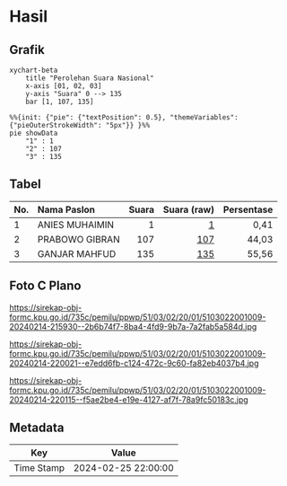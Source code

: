 # Hasil

## Grafik

```mermaid
xychart-beta
    title "Perolehan Suara Nasional"
    x-axis [01, 02, 03]
    y-axis "Suara" 0 --> 135
    bar [1, 107, 135]
```

```mermaid
%%{init: {"pie": {"textPosition": 0.5}, "themeVariables": {"pieOuterStrokeWidth": "5px"}} }%%
pie showData
    "1" : 1
    "2" : 107
    "3" : 135
```

## Tabel

| No. | Nama Paslon    | Suara | Suara (raw) | Persentase |
|:--- |:-------------- | -----:| -----------:| ----------:|
| 1   | ANIES MUHAIMIN | 1     | [1][p-1]    | 0,41       |
| 2   | PRABOWO GIBRAN | 107   | [107][p-2]  | 44,03      |
| 3   | GANJAR MAHFUD  | 135   | [135][p-3]  | 55,56      |


[p-1]: https://github.com/gigit-pemilu/pemilu-2024/blob/main/pilpres/hitung-suara/sub/51-bali/sub/03-badung/sub/02-mengwi/sub/2001-munggu/sub/009-tps/sub/paslon-1.txt
[p-2]: https://github.com/gigit-pemilu/pemilu-2024/blob/main/pilpres/hitung-suara/sub/51-bali/sub/03-badung/sub/02-mengwi/sub/2001-munggu/sub/009-tps/sub/paslon-2.txt
[p-3]: https://github.com/gigit-pemilu/pemilu-2024/blob/main/pilpres/hitung-suara/sub/51-bali/sub/03-badung/sub/02-mengwi/sub/2001-munggu/sub/009-tps/sub/paslon-3.txt

## Foto C Plano

https://sirekap-obj-formc.kpu.go.id/735c/pemilu/ppwp/51/03/02/20/01/5103022001009-20240214-215930--2b6b74f7-8ba4-4fd9-9b7a-7a2fab5a584d.jpg

https://sirekap-obj-formc.kpu.go.id/735c/pemilu/ppwp/51/03/02/20/01/5103022001009-20240214-220021--e7edd6fb-c124-472c-9c60-fa82eb4037b4.jpg

https://sirekap-obj-formc.kpu.go.id/735c/pemilu/ppwp/51/03/02/20/01/5103022001009-20240214-220115--f5ae2be4-e19e-4127-af7f-78a9fc50183c.jpg


## Metadata

| Key        | Value               |
| ---------- | ------------------- |
| Time Stamp | 2024-02-25 22:00:00 |



